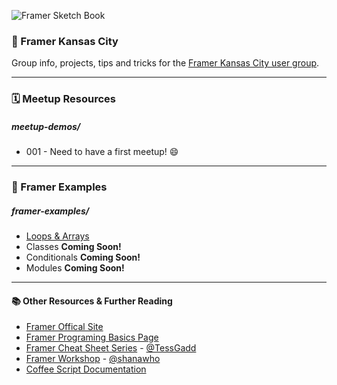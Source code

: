 
![Framer Sketch Book](https://imgur.com/XoWESR0.png)
### 📐 Framer Kansas City

Group info, projects, tips and tricks for the [Framer Kansas City user group](https://www.facebook.com/groups/FramerKansasCity/).

-----

### 🗓 Meetup Resources

##### meetup-demos/
- 001 - Need to have a first meetup! 😄


-----

### 📐 Framer Examples

##### framer-examples/
- [Loops & Arrays](https://github.com/jmanhart/framer-kansas-city/tree/master/framer-examples/)
- Classes **Coming Soon!**
- Conditionals **Coming Soon!**
- Modules **Coming Soon!**

-----

#### 📚 Other Resources & Further Reading

- [Framer Offical Site](https://framer.com/)
- [Framer Programing Basics Page](https://framer.com/getstarted/guides/programming/)
- [Framer Cheat Sheet Series](https://medium.com/@tessgadd/latest) - [@TessGadd](https://twitter.com/tessgadd?lang=en)
- [Framer Workshop](https://github.com/shanawho/Framer-Workshop) - [@shanawho](https://twitter.com/shanawho?lang=en)
- [Coffee Script Documentation](https://coffeescript.org/)
